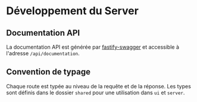 # Développement du Server

## Documentation API

La documentation API est générée par [fastify-swagger](https://github.com/fastify/fastify-swagger) et accessible à l'adresse `/api/documentation`.

## Convention de typage

Chaque route est typée au niveau de la requête et de la réponse. Les types sont définis dans le dossier `shared` pour une utilisation dans `ui` et `server`.
